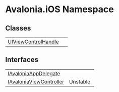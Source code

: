 # Avalonia.iOS Namespace






## Classes
<table>
<tr>
<td><a href="T_Avalonia_iOS_UIViewControlHandle">UIViewControlHandle</a></td>
<td> </td>
</tr>
</table>

## Interfaces
<table>
<tr>
<td><a href="T_Avalonia_iOS_IAvaloniaAppDelegate">IAvaloniaAppDelegate</a></td>
<td> </td>
</tr>
<tr>
<td><a href="T_Avalonia_iOS_IAvaloniaViewController">IAvaloniaViewController</a></td>
<td><Tag type="is-info">Unstable.</Tag></td>
</tr>
</table>
